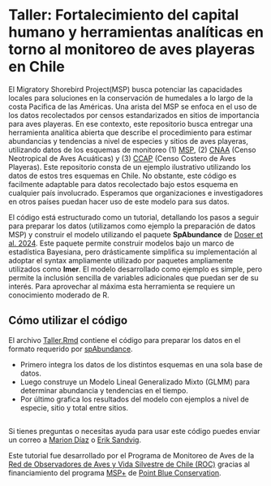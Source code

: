 # Taller: Fortalecimiento del capital humano y herramientas analíticas en torno al monitoreo de aves playeras en Chile

El Migratory Shorebird Project(MSP) busca potenciar las capacidades locales para soluciones en la conservación de humedales a lo largo de la costa Pacifica de las Américas. Una arista del MSP se enfoca en el uso de los datos recolectados por censos estandarizados en sitios de importancia para aves playeras. En ese contexto, este repositorio busca entregar una herramienta analítica abierta que describe el procedimiento para estimar abundancias y tendencias a nivel de especies y sitios de aves playeras, utilizando datos de los esquemas de monitoreo (1) [MSP](https://migratoryshorebirdproject.org/), (2) [CNAA](https://lac.wetlands.org/nuestro-enfoque/humedales-y-naturaleza-saludables/censo-neotropical-de-aves-acuaticas/) (Censo Neotropical de Aves Acuáticas) y (3) [CCAP](https://whsrn.org/wp-content/uploads/2019/05/coastalshorebirdsurvey_manual_latam_spanish.pdf) (Censo Costero de Aves Playeras). Este repositorio consta de un ejemplo ilustrativo utilizando los datos de estos tres esquemas en Chile. No obstante, este código es facilmente adaptable para datos recolectado bajo estos esquema en cualquier país involucrado. Esperamos que organizaciones e investigadores en otros países puedan hacer uso de este modelo para sus datos.

El código está estructurado como un tutorial, detallando los pasos a seguir para preparar los datos (utilizamos como ejemplo la preparación de datos MSP) y construir el modelo utilizando el paquete **SpAbundance** de [Doser et al. 2024](https://besjournals.onlinelibrary.wiley.com/doi/pdf/10.1111/2041-210X.14332). Este paquete permite construir modelos bajo un marco de estadística Bayesiana, pero drásticamente simplifica su implementación al adoptar el syntax ampliamente utilizado por paquetes ampliamente utilizados como **lmer**. El modelo desarrollado como ejemplo es simple, pero permite la inclusión sencilla de variables adicionales que puedan ser de su interés. Para aprovechar al máxima esta herramienta se requiere un conocimiento moderado de R.

## Cómo utilizar el código
El archivo [Taller.Rmd](https://github.com/ROC-Chile/Taller-MSP/blob/main/Taller.Rmd) contiene el código para preparar los datos en el formato requerido por [spAbundance](https://doserlab.com/files/spabundance-web/).
- Primero integra los datos de los distintos esquemas en una sola base de datos.
- Luego construye un Modelo Lineal Generalizado Mixto (GLMM) para determinar abundancia y tendencias en el tiempo.
- Por último grafica los resultados del modelo con ejemplos a nivel de especie, sitio y total entre sitios. 

## 
Si tienes preguntas o necesitas ayuda para usar este código puedes enviar un correo a [Marion Díaz](mariondiaz@redobservadores.cl) o [Erik Sandvig](eriksandvig@redobservadores.cl).

Este tutorial fue desarrollado por el Programa de Monitoreo de Aves de la [Red de Observadores de Aves y Vida Silvestre de Chile (ROC)](https://www.redobservadores.cl) gracias al financiamiento del programa [MSP+](https://msp-plus.pointblue.org/es/) de [Point Blue Conservation](https://www.pointblue.org).
